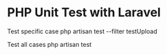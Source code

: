 <h1>PHP Unit Test with Laravel</h1>

Test specific case
php artisan test --filter testUpload

Test all cases
php artisan test 
